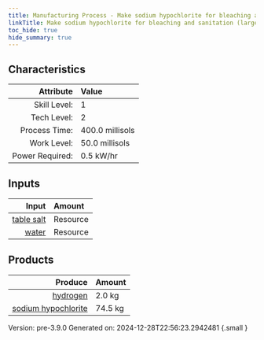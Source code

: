```yaml
---
title: Manufacturing Process - Make sodium hypochlorite for bleaching and sanitation (large batch)
linkTitle: Make sodium hypochlorite for bleaching and sanitation (large batch)
toc_hide: true
hide_summary: true
---
```



## Characteristics

| Attribute      | Value |
|--------:|:------|
|Skill Level:|1|
|Tech Level:|2|
|Process Time:|400.0 millisols|
|Work Level:|50.0 millisols|
|Power Required:|0.5 kW/hr|

## Inputs

| Input      | Amount |
|--------:|:------|
|[table salt](/docs/definitions/resource/table-salt)|Resource|58.5 kg|
|[water](/docs/definitions/resource/water)|Resource|18.0 kg|

## Products


| Produce      | Amount |
|--------:|:------|
|[hydrogen](/docs/definitions/resource/hydrogen)|2.0 kg|
|[sodium hypochlorite](/docs/definitions/resource/sodium-hypochlorite)|74.5 kg|


Version: pre-3.9.0 Generated on: 2024-12-28T22:56:23.2942481
{.small }

